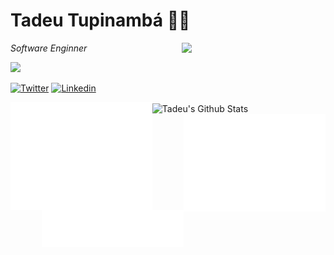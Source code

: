 # Tadeu Tupinambá 👨‍💻


<img align='right' src="https://media.giphy.com/media/MdA16VIoXKKxNE8Stk/giphy.gif" width="230">
<p><em>Software Enginner</br></em></p>

![](https://komarev.com/ghpvc/?username=tupizz&color=brightgreen)

[![Twitter](https://img.shields.io/badge/-Twitter-222222?style=flat-square&logo=twitter&logoColor=white&link=https://twitter.com/iamtupiz/)](https://twitter.com/iamtupiz/)
[![Linkedin](https://img.shields.io/badge/-LinkedIn-222222?style=flat-square&logo=Linkedin&logoColor=white&link=https://www.linkedin.com/in/tadeutupinamba/)](https://www.linkedin.com/in/tadeutupinamba/)

<img align="center" src="https://github-readme-stats.vercel.app/api?username=tupizz&theme=vue&show_icons=true&hide_border=true" alt="Tadeu's Github Stats">
<!-- [![Top Langs](https://github-readme-stats.vercel.app/api/top-langs/?username=tupizz)](https://github.com/anuraghazra/github-readme-stats) -->

<!-- ![HTML5](https://img.shields.io/badge/html%205-grey?style=for-the-badge&logo=html5&logoColor=white&labelColor=00C756)
![CSS3](https://img.shields.io/badge/css%203-grey?style=for-the-badge&logo=css3&logoColor=white&labelColor=00C756)
![TypeScript](https://img.shields.io/badge/typescript-grey?style=for-the-badge&logo=typescript&logoColor=white&labelColor=00C756)
![JavaScript](https://img.shields.io/badge/-JavaScript-grey?style=for-the-badge&logo=javascript&logoColor=white&labelColor=00C756) -->
<!-- <br>
![node](https://img.shields.io/badge/-node-grey?style=for-the-badge&logo=node.js&logoColor=white&labelColor=00C756)
![java](https://img.shields.io/badge/-java-grey?style=for-the-badge&logo=java&logoColor=white&labelColor=00C756)
![python](https://img.shields.io/badge/-python-grey?style=for-the-badge&logo=python&logoColor=white&labelColor=00C756)
<br>
![git](https://img.shields.io/badge/-git-grey?style=for-the-badge&logo=git&logoColor=white&labelColor=00C756)
![golang](https://img.shields.io/badge/-golang-grey?style=for-the-badge&logo=go&logoColor=white&labelColor=00C756)
 -->
<img src="/github-metrics.svg" alt="Metrics"  width="45%" align="left" >
<img src="/metrics.plugin.isocalendar.fullyear.svg" alt="Metrics" width="45%" align="right">
<img src="/metrics.plugin.languages.svg" alt="Metrics" width="45%" align="right">


